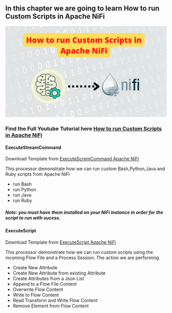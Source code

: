 ## In this chapter we are going to learn How to run Custom Scripts in Apache NiFi

![Run Custom Scripts](https://github.com/InsightByte/ApacheNifi/blob/main/Custom-Scripts/assets/Custom_scripts.png)


### Find the Full Youtube Tutorial here [How to run Custom Scripts in Apache NiFi](https://youtu.be/bn08IL_UHsQ)





#### ExecuteStreamCommand

Download Template from [ExecuteScremCommand Apache NiFi](https://github.com/InsightByte/ApacheNifi/blob/main/Custom-Scripts/templates/executeSteam.xml)

This processor demonstrate how we can run custom Bash,Python,Java and Ruby scripts from Apache NiFi

- run Bash
- run Python
- run Java
- run Ruby

##### Note: you must have them installed on your NiFi instance in order for the script to run with sucess.

#### ExecuteScript

Download Template from [ExecuteScript Apache NiFi](https://github.com/InsightByte/ApacheNifi/blob/main/Custom-Scripts/templates/executeScript.xml)

This processor demonstrate how we can run custom scripts using the incoming Flow File and a Process Session.
The action we are performing 
- Create New Attribute
- Create New Attribute from existing Attribute
- Create Attributes from a Json List
- Append to a Flow File Content
- Overwrite Flow Content
- Write to Flow Content
- Read Transform and Write Flow Content
- Remove Element from Flow Content
  





